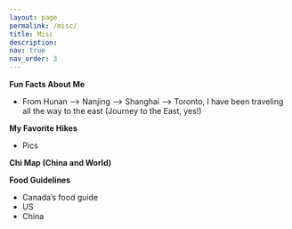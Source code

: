 ```yaml
---
layout: page
permalink: /misc/
title: Misc
description:
nav: true
nav_order: 3
---
```


**Fun Facts About Me**

* From Hunan –> Nanjing –> Shanghai –> Toronto, I have been traveling all the way to the east (Journey to the East, yes!)


**My Favorite Hikes**

* Pics


**Chi Map (China and World)**

**Food Guidelines**

* Canada’s food guide
* US
* China
